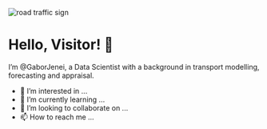 ![road traffic sign](https://drive.google.com/file/d/1ncwrSSy7VbRUlNUi_VNaIw27Zf5bkHWZ/view?usp=sharing")



# Hello, Visitor! 👋

I’m @GaborJenei, a Data Scientist with a background in transport modelling, forecasting and appraisal.

- 👀 I’m interested in ...
- 🌱 I’m currently learning ...
- 💞️ I’m looking to collaborate on ...
- 📫 How to reach me ...

<!---
Todo
https://towardsdatascience.com/build-a-stunning-readme-for-your-github-profile-9b80434fe5d7
--->

<!---
GaborJenei/GaborJenei is a ✨ special ✨ repository because its `README.md` (this file) appears on your GitHub profile.
You can click the Preview link to take a look at your changes.
--->
